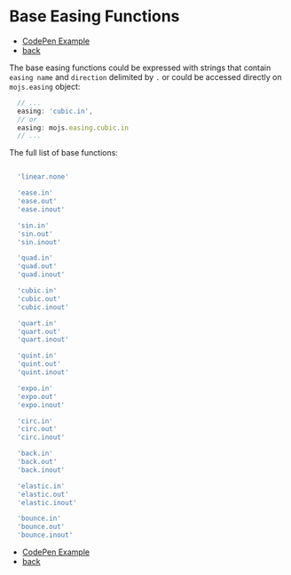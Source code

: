 # Base Easing Functions

- [CodePen Example](https://codepen.io/sol0mka/pen/qNraVV?editors=0010)
- [back](/api/readme.md)

The base easing functions could be expressed with strings that contain `easing name` and `direction` delimited by `.` or could be accessed directly on `mojs.easing` object:

```javascript
  // ...
  easing: 'cubic.in',
  // or
  easing: mojs.easing.cubic.in
  // ...
```

The full list of base functions:

```javascript

  'linear.none'

  'ease.in'
  'ease.out'
  'ease.inout'

  'sin.in'
  'sin.out'
  'sin.inout'

  'quad.in'
  'quad.out'
  'quad.inout'

  'cubic.in'
  'cubic.out'
  'cubic.inout'

  'quart.in'
  'quart.out'
  'quart.inout'

  'quint.in'
  'quint.out'
  'quint.inout'

  'expo.in'
  'expo.out'
  'expo.inout'

  'circ.in'
  'circ.out'
  'circ.inout'

  'back.in'
  'back.out'
  'back.inout'

  'elastic.in'
  'elastic.out'
  'elastic.inout'

  'bounce.in'
  'bounce.out'
  'bounce.inout'

```

- [CodePen Example](https://codepen.io/sol0mka/pen/qNraVV?editors=0010)
- [back](/api/readme.md)
